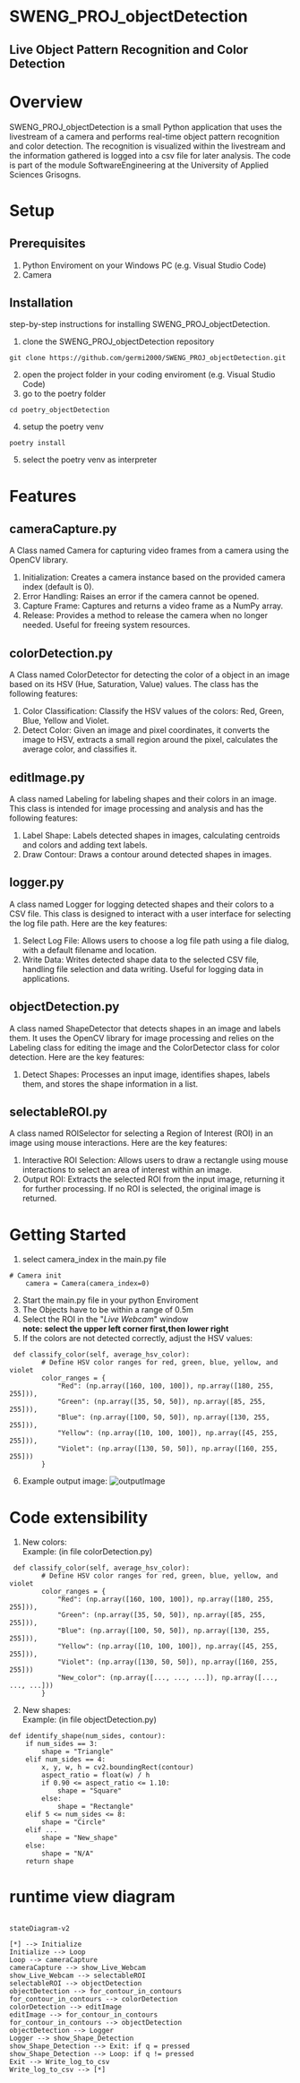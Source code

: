 # SWENG_PROJ_objectDetection
## Live Object Pattern Recognition and Color Detection

# Overview
SWENG_PROJ_objectDetection is a small Python application that uses the livestream of a camera and performs real-time 
object pattern recognition and color detection. The recognition is visualized within the livestream and the 
information gathered is logged into a csv file for later analysis. 
The code is part of the module SoftwareEngineering at the University of Applied Sciences Grisogns.


# Setup
## Prerequisites
1. Python Enviroment on your Windows PC (e.g. Visual Studio Code)
2. Camera

## Installation
step-by-step instructions for installing SWENG_PROJ_objectDetection. 

1. clone the SWENG_PROJ_objectDetection repository  
```
git clone https://github.com/germi2000/SWENG_PROJ_objectDetection.git
```
2. open the project folder in your coding enviroment (e.g. Visual Studio Code)
3. go to the poetry folder
```
cd poetry_objectDetection
```
4. setup the poetry venv
```
poetry install
```
5. select the poetry venv as interpreter

# Features
## cameraCapture.py
A Class named Camera for capturing video frames from a camera using the OpenCV library. 
1. Initialization: Creates a camera instance based on the provided camera index (default is 0).
2. Error Handling: Raises an error if the camera cannot be opened.
3. Capture Frame: Captures and returns a video frame as a NumPy array.
4. Release: Provides a method to release the camera when no longer needed. Useful for freeing system resources.

## colorDetection.py
A Class named ColorDetector for detecting the color of a object in an image based on its 
HSV (Hue, Saturation, Value) values. The class has the following features:
1. Color Classification: Classify the HSV values of the colors: Red, Green, Blue, Yellow and Violet.
2. Detect Color: Given an image and pixel coordinates, it converts the image to HSV, extracts a small region around the pixel, calculates the average color, and classifies it.

## editImage.py
A class named Labeling for labeling shapes and their colors in an image. This class is intended for image processing and analysis and has the following features:
1. Label Shape: Labels detected shapes in images, calculating centroids and colors and adding text labels.
2. Draw Contour: Draws a contour around detected shapes in images.

## logger.py
A class named Logger for logging detected shapes and their colors to a CSV file. This class is designed to interact with a user interface for selecting the log file path. Here are the key features:
1. Select Log File: Allows users to choose a log file path using a file dialog, with a default filename and location.
2. Write Data: Writes detected shape data to the selected CSV file, handling file selection and data writing. Useful for logging data in applications.

## objectDetection.py
A class named ShapeDetector that detects shapes in an image and labels them. It uses the OpenCV library for image processing and relies on the Labeling class for editing the image and the ColorDetector class for color detection. Here are the key features:
1. Detect Shapes: Processes an input image, identifies shapes, labels them, and stores the shape information in a list.

## selectableROI.py
A class named ROISelector for selecting a Region of Interest (ROI) in an image using mouse interactions. Here are the key features:
1. Interactive ROI Selection: Allows users to draw a rectangle using mouse interactions to select an area of interest within an image.
2. Output ROI: Extracts the selected ROI from the input image, returning it for further processing. If no ROI is selected, the original image is returned.

# Getting Started
1. select camera_index in the main.py file
```
# Camera init
    camera = Camera(camera_index=0)
```
2. Start the main.py file in your python Enviroment
3. The Objects have to be within a range of 0.5m
4. Select the ROI in the "_Live Webcam_" window  
__note: select the upper left corner first,then lower right__
5. If the colors are not detected correctly, adjust the HSV values:
```
 def classify_color(self, average_hsv_color):
        # Define HSV color ranges for red, green, blue, yellow, and violet
        color_ranges = {
            "Red": (np.array([160, 100, 100]), np.array([180, 255, 255])),
            "Green": (np.array([35, 50, 50]), np.array([85, 255, 255])),
            "Blue": (np.array([100, 50, 50]), np.array([130, 255, 255])),
            "Yellow": (np.array([10, 100, 100]), np.array([45, 255, 255])),
            "Violet": (np.array([130, 50, 50]), np.array([160, 255, 255]))
        }
```
6. Example output image:
![outputImage](https://github.com/germi2000/SWENG_PROJ_objectDetection/blob/main/docs/images/Example_Output.png)
# Code extensibility
1. New colors:  
Example: (in file colorDetection.py)
```
 def classify_color(self, average_hsv_color):
        # Define HSV color ranges for red, green, blue, yellow, and violet
        color_ranges = {
            "Red": (np.array([160, 100, 100]), np.array([180, 255, 255])),
            "Green": (np.array([35, 50, 50]), np.array([85, 255, 255])),
            "Blue": (np.array([100, 50, 50]), np.array([130, 255, 255])),
            "Yellow": (np.array([10, 100, 100]), np.array([45, 255, 255])),
            "Violet": (np.array([130, 50, 50]), np.array([160, 255, 255]))
            "New_color": (np.array([..., ..., ...]), np.array([..., ..., ...]))
        }
```
2. New shapes:  
Example: (in file objectDetection.py)
```
def identify_shape(num_sides, contour):
    if num_sides == 3:
        shape = "Triangle"
    elif num_sides == 4:
        x, y, w, h = cv2.boundingRect(contour)
        aspect_ratio = float(w) / h
        if 0.90 <= aspect_ratio <= 1.10:
            shape = "Square"
        else:
            shape = "Rectangle"
    elif 5 <= num_sides <= 8:
        shape = "Circle"
    elif ...
        shape = "New_shape"
    else:
        shape = "N/A"
    return shape
```
# runtime view diagram

```mermaid

stateDiagram-v2

[*] --> Initialize
Initialize --> Loop
Loop --> cameraCapture
cameraCapture --> show_Live_Webcam
show_Live_Webcam --> selectableROI
selectableROI --> objectDetection
objectDetection --> for_contour_in_contours
for_contour_in_contours --> colorDetection
colorDetection --> editImage
editImage --> for_contour_in_contours
for_contour_in_contours --> objectDetection
objectDetection --> Logger
Logger --> show_Shape_Detection
show_Shape_Detection --> Exit: if q = pressed
show_Shape_Detection --> Loop: if q != pressed
Exit --> Write_log_to_csv
Write_log_to_csv --> [*]
```

